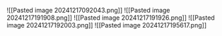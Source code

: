 ![[Pasted image 20241217092043.png]]
![[Pasted image 20241217191908.png]]
![[Pasted image 20241217191926.png]]
![[Pasted image 20241217192003.png]]
![[Pasted image 20241217195617.png]]